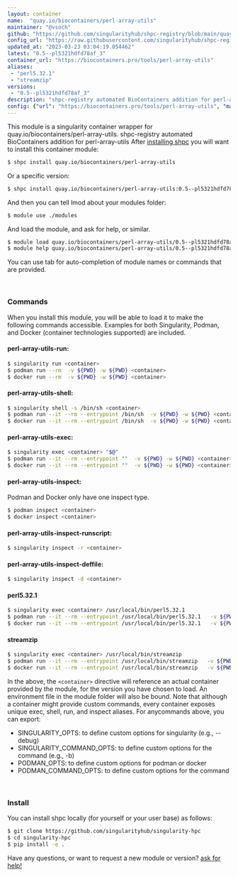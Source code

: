 ```yaml
---
layout: container
name:  "quay.io/biocontainers/perl-array-utils"
maintainer: "@vsoch"
github: "https://github.com/singularityhub/shpc-registry/blob/main/quay.io/biocontainers/perl-array-utils/container.yaml"
config_url: "https://raw.githubusercontent.com/singularityhub/shpc-registry/main/quay.io/biocontainers/perl-array-utils/container.yaml"
updated_at: "2023-03-23 03:04:19.054462"
latest: "0.5--pl5321hdfd78af_3"
container_url: "https://biocontainers.pro/tools/perl-array-utils"
aliases:
 - "perl5.32.1"
 - "streamzip"
versions:
 - "0.5--pl5321hdfd78af_3"
description: "shpc-registry automated BioContainers addition for perl-array-utils"
config: {"url": "https://biocontainers.pro/tools/perl-array-utils", "maintainer": "@vsoch", "description": "shpc-registry automated BioContainers addition for perl-array-utils", "latest": {"0.5--pl5321hdfd78af_3": "sha256:22c7eb7a928467b3069b224756ed9cfe3c01cf01cb5c8521f8ef1d811825c9a8"}, "tags": {"0.5--pl5321hdfd78af_3": "sha256:22c7eb7a928467b3069b224756ed9cfe3c01cf01cb5c8521f8ef1d811825c9a8"}, "docker": "quay.io/biocontainers/perl-array-utils", "aliases": {"perl5.32.1": "/usr/local/bin/perl5.32.1", "streamzip": "/usr/local/bin/streamzip"}}
---
```


This module is a singularity container wrapper for quay.io/biocontainers/perl-array-utils.
shpc-registry automated BioContainers addition for perl-array-utils
After [installing shpc](#install) you will want to install this container module:


```bash
$ shpc install quay.io/biocontainers/perl-array-utils
```

Or a specific version:

```bash
$ shpc install quay.io/biocontainers/perl-array-utils:0.5--pl5321hdfd78af_3
```

And then you can tell lmod about your modules folder:

```bash
$ module use ./modules
```

And load the module, and ask for help, or similar.

```bash
$ module load quay.io/biocontainers/perl-array-utils/0.5--pl5321hdfd78af_3
$ module help quay.io/biocontainers/perl-array-utils/0.5--pl5321hdfd78af_3
```

You can use tab for auto-completion of module names or commands that are provided.

<br>

### Commands

When you install this module, you will be able to load it to make the following commands accessible.
Examples for both Singularity, Podman, and Docker (container technologies supported) are included.

#### perl-array-utils-run:

```bash
$ singularity run <container>
$ podman run --rm  -v ${PWD} -w ${PWD} <container>
$ docker run --rm  -v ${PWD} -w ${PWD} <container>
```

#### perl-array-utils-shell:

```bash
$ singularity shell -s /bin/sh <container>
$ podman run --it --rm --entrypoint /bin/sh  -v ${PWD} -w ${PWD} <container>
$ docker run --it --rm --entrypoint /bin/sh  -v ${PWD} -w ${PWD} <container>
```

#### perl-array-utils-exec:

```bash
$ singularity exec <container> "$@"
$ podman run --it --rm --entrypoint ""  -v ${PWD} -w ${PWD} <container> "$@"
$ docker run --it --rm --entrypoint ""  -v ${PWD} -w ${PWD} <container> "$@"
```

#### perl-array-utils-inspect:

Podman and Docker only have one inspect type.

```bash
$ podman inspect <container>
$ docker inspect <container>
```

#### perl-array-utils-inspect-runscript:

```bash
$ singularity inspect -r <container>
```

#### perl-array-utils-inspect-deffile:

```bash
$ singularity inspect -d <container>
```


#### perl5.32.1

```bash
$ singularity exec <container> /usr/local/bin/perl5.32.1
$ podman run --it --rm --entrypoint /usr/local/bin/perl5.32.1   -v ${PWD} -w ${PWD} <container> -c " $@"
$ docker run --it --rm --entrypoint /usr/local/bin/perl5.32.1   -v ${PWD} -w ${PWD} <container> -c " $@"
```


#### streamzip

```bash
$ singularity exec <container> /usr/local/bin/streamzip
$ podman run --it --rm --entrypoint /usr/local/bin/streamzip   -v ${PWD} -w ${PWD} <container> -c " $@"
$ docker run --it --rm --entrypoint /usr/local/bin/streamzip   -v ${PWD} -w ${PWD} <container> -c " $@"
```



In the above, the `<container>` directive will reference an actual container provided
by the module, for the version you have chosen to load. An environment file in the
module folder will also be bound. Note that although a container
might provide custom commands, every container exposes unique exec, shell, run, and
inspect aliases. For anycommands above, you can export:

 - SINGULARITY_OPTS: to define custom options for singularity (e.g., --debug)
 - SINGULARITY_COMMAND_OPTS: to define custom options for the command (e.g., -b)
 - PODMAN_OPTS: to define custom options for podman or docker
 - PODMAN_COMMAND_OPTS: to define custom options for the command

<br>

### Install

You can install shpc locally (for yourself or your user base) as follows:

```bash
$ git clone https://github.com/singularityhub/singularity-hpc
$ cd singularity-hpc
$ pip install -e .
```

Have any questions, or want to request a new module or version? [ask for help!](https://github.com/singularityhub/singularity-hpc/issues)